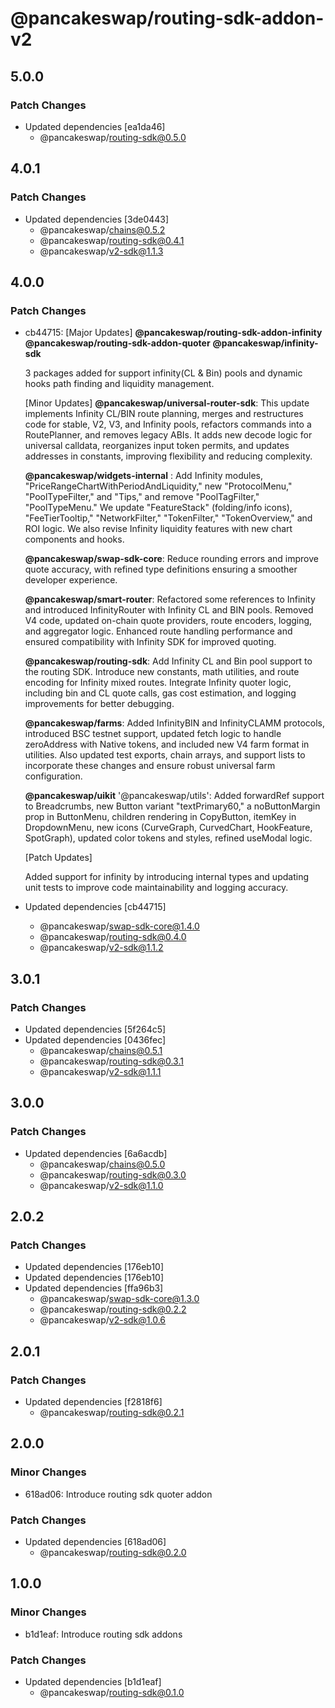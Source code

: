 # @pancakeswap/routing-sdk-addon-v2

## 5.0.0

### Patch Changes

- Updated dependencies [ea1da46]
  - @pancakeswap/routing-sdk@0.5.0

## 4.0.1

### Patch Changes

- Updated dependencies [3de0443]
  - @pancakeswap/chains@0.5.2
  - @pancakeswap/routing-sdk@0.4.1
  - @pancakeswap/v2-sdk@1.1.3

## 4.0.0

### Patch Changes

- cb44715: [Major Updates]
  **@pancakeswap/routing-sdk-addon-infinity**
  **@pancakeswap/routing-sdk-addon-quoter**
  **@pancakeswap/infinity-sdk**

  3 packages added for support infinity(CL & Bin) pools and dynamic hooks path finding and liquidity management.

  [Minor Updates]
  **@pancakeswap/universal-router-sdk**: This update implements Infinity CL/BIN route planning, merges and restructures code for stable, V2, V3, and Infinity pools, refactors commands into a RoutePlanner, and removes legacy ABIs. It adds new decode logic for universal calldata, reorganizes input token permits, and updates addresses in constants, improving flexibility and reducing complexity.

  **@pancakeswap/widgets-internal** : Add Infinity modules, "PriceRangeChartWithPeriodAndLiquidity," new "ProtocolMenu," "PoolTypeFilter," and "Tips," and remove "PoolTagFilter," "PoolTypeMenu." We update "FeatureStack" (folding/info icons), "FeeTierTooltip," "NetworkFilter," "TokenFilter," "TokenOverview," and ROI logic. We also revise Infinity liquidity features with new chart components and hooks.

  **@pancakeswap/swap-sdk-core**: Reduce rounding errors and improve quote accuracy, with refined type definitions ensuring a smoother developer experience.

  **@pancakeswap/smart-router**: Refactored some references to Infinity and introduced InfinityRouter with Infinity CL and BIN pools. Removed V4 code, updated on-chain quote providers, route encoders, logging, and aggregator logic. Enhanced route handling performance and ensured compatibility with Infinity SDK for improved quoting.

  **@pancakeswap/routing-sdk**: Add Infinity CL and Bin pool support to the routing SDK. Introduce new constants, math utilities, and route encoding for Infinity mixed routes. Integrate Infinity quoter logic, including bin and CL quote calls, gas cost estimation, and logging improvements for better debugging.

  **@pancakeswap/farms**: Added InfinityBIN and InfinityCLAMM protocols, introduced BSC testnet support, updated fetch logic to handle zeroAddress with Native tokens, and included new V4 farm format in utilities. Also updated test exports, chain arrays, and support lists to incorporate these changes and ensure robust universal farm configuration.

  **@pancakeswap/uikit**
  '@pancakeswap/utils': Added forwardRef support to Breadcrumbs, new Button variant "textPrimary60," a noButtonMargin prop in ButtonMenu, children rendering in CopyButton, itemKey in DropdownMenu, new icons (CurveGraph, CurvedChart, HookFeature, SpotGraph), updated color tokens and styles, refined useModal logic.

  [Patch Updates]

  Added support for infinity by introducing internal types and updating unit tests to improve code maintainability and logging accuracy.

- Updated dependencies [cb44715]
  - @pancakeswap/swap-sdk-core@1.4.0
  - @pancakeswap/routing-sdk@0.4.0
  - @pancakeswap/v2-sdk@1.1.2

## 3.0.1

### Patch Changes

- Updated dependencies [5f264c5]
- Updated dependencies [0436fec]
  - @pancakeswap/chains@0.5.1
  - @pancakeswap/routing-sdk@0.3.1
  - @pancakeswap/v2-sdk@1.1.1

## 3.0.0

### Patch Changes

- Updated dependencies [6a6acdb]
  - @pancakeswap/chains@0.5.0
  - @pancakeswap/routing-sdk@0.3.0
  - @pancakeswap/v2-sdk@1.1.0

## 2.0.2

### Patch Changes

- Updated dependencies [176eb10]
- Updated dependencies [176eb10]
- Updated dependencies [ffa96b3]
  - @pancakeswap/swap-sdk-core@1.3.0
  - @pancakeswap/routing-sdk@0.2.2
  - @pancakeswap/v2-sdk@1.0.6

## 2.0.1

### Patch Changes

- Updated dependencies [f2818f6]
  - @pancakeswap/routing-sdk@0.2.1

## 2.0.0

### Minor Changes

- 618ad06: Introduce routing sdk quoter addon

### Patch Changes

- Updated dependencies [618ad06]
  - @pancakeswap/routing-sdk@0.2.0

## 1.0.0

### Minor Changes

- b1d1eaf: Introduce routing sdk addons

### Patch Changes

- Updated dependencies [b1d1eaf]
  - @pancakeswap/routing-sdk@0.1.0
